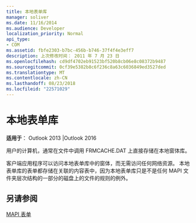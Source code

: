 ```yaml
---
title: 本地表单库
manager: soliver
ms.date: 11/16/2014
ms.audience: Developer
localization_priority: Normal
api_type:
- COM
ms.assetid: fbfe2303-b7bc-456b-b746-37f4f4e3eff7
description: 上次修改时间： 2011 年 7 月 23 日
ms.openlocfilehash: cd9df4702eb91523bf520b8cb06e8c08372b9487
ms.sourcegitcommit: 0cf39e5382b8c6f236c8a63c6036849ed3527ded
ms.translationtype: MT
ms.contentlocale: zh-CN
ms.lasthandoff: 08/23/2018
ms.locfileid: "22571029"
---
```

# <a name="local-form-libraries"></a>本地表单库

  
  
**适用于**： Outlook 2013 |Outlook 2016 
  
用户的计算机，通常在文件中调用 FRMCACHE.DAT 上直接存储在本地窗体库。 
  
客户端应用程序可以访问本地表单库中的窗体，而无需访问任何网络资源。 本地表单库的表单都存储在关联的内容表中，因为本地表单库只是不是任何 MAPI 文件夹层次结构的一部分的磁盘上的文件的规则的例外。
  
## <a name="see-also"></a>另请参阅



[MAPI 表单](mapi-forms.md)

